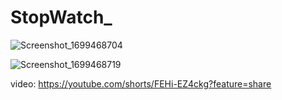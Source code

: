 # StopWatch_


![Screenshot_1699468704](https://github.com/salauddin96/StopWatch_/assets/142373727/ab0d1711-e09f-4193-85f1-7cf5e13afeae)


![Screenshot_1699468719](https://github.com/salauddin96/StopWatch_/assets/142373727/4150ff87-5ce0-4850-b298-b9901bd7b081)

video: https://youtube.com/shorts/FEHi-EZ4ckg?feature=share

